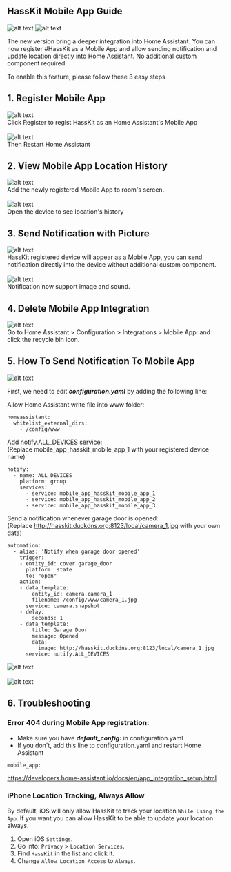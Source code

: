 ## HassKit Mobile App Guide

![alt text](https://github.com/tuanha2000vn/hasskit/blob/master/graphic%20template/mobile_app/Screenshot_6.png)
![alt text](https://github.com/tuanha2000vn/hasskit/blob/master/graphic%20template/mobile_app/Screenshot_4.png)

The new version bring a deeper integration into Home Assistant. You can now register #HassKit as a Mobile App and allow sending notification and update location directly into Home Assistant. No additional custom component required.

To enable this feature, please follow these 3 easy steps

## 1. Register Mobile App

![alt text](https://github.com/tuanha2000vn/hasskit/blob/master/graphic%20template/mobile_app/Screenshot_1.png)
<br>Click Register to regist HassKit as an Home Assistant's Mobile App
<br><br>
![alt text](https://github.com/tuanha2000vn/hasskit/blob/master/graphic%20template/mobile_app/Screenshot_2.png)
<br>Then Restart Home Assistant

## 2. View Mobile App Location History

![alt text](https://github.com/tuanha2000vn/hasskit/blob/master/graphic%20template/mobile_app/Screenshot_3.png)
<br>Add the newly registered Mobile App to room's screen.
<br><br>
![alt text](https://github.com/tuanha2000vn/hasskit/blob/master/graphic%20template/mobile_app/Screenshot_4.png)
<br>Open the device to see location's history

## 3. Send Notification with Picture

![alt text](https://github.com/tuanha2000vn/hasskit/blob/master/graphic%20template/mobile_app/Screenshot_5.png)
<br>HassKit registered device will appear as a Mobile App, you can send notification directly into the device without additional custom component.
<br><br>
![alt text](https://github.com/tuanha2000vn/hasskit/blob/master/graphic%20template/mobile_app/Screenshot_6.png)
<br>Notification now support image and sound.

## 4. Delete Mobile App Integration
![alt text](https://github.com/tuanha2000vn/hasskit/blob/master/graphic%20template/mobile_app/Screenshot_7.png)
<br>Go to Home Assistant > Configuration > Integrations > Mobile App: <App Name> and click the recycle bin icon.

## 5. How To Send Notification To Mobile App

![alt text](https://github.com/tuanha2000vn/hasskit/blob/master/graphic%20template/mobile_app/Screenshot_9.png)

First, we need to edit ***configuration.yaml*** by adding the following line:

Allow Home Assistant write file into www folder:
```
homeassistant:
  whitelist_external_dirs:
    - /config/www
```

Add notify.ALL_DEVICES service:
<br>
(Replace mobile_app_hasskit_mobile_app_1 with your registered device name)
```
notify:
  - name: ALL_DEVICES
    platform: group
    services:
      - service: mobile_app_hasskit_mobile_app_1
      - service: mobile_app_hasskit_mobile_app_2
      - service: mobile_app_hasskit_mobile_app_3
```

Send a notification whenever garage door is opened:
<br>
(Replace http://hasskit.duckdns.org:8123/local/camera_1.jpg with your own data)
```
automation:
  - alias: 'Notify when garage door opened'
    trigger:
    - entity_id: cover.garage_door
      platform: state
      to: "open"
    action:
    - data_template:
        entity_id: camera.camera_1
        filename: /config/www/camera_1.jpg
      service: camera.snapshot
    - delay:
        seconds: 1
    - data_template:
        title: Garage Door 
        message: Opened
        data:
          image: http://hasskit.duckdns.org:8123/local/camera_1.jpg
      service: notify.ALL_DEVICES   
```
![alt text](https://github.com/tuanha2000vn/hasskit/blob/master/graphic%20template/mobile_app/Screenshot_8.png)
<br>
<br>
![alt text](https://github.com/tuanha2000vn/hasskit/blob/master/graphic%20template/mobile_app/Screenshot_10.png)

## 6. Troubleshooting

### Error 404 during Mobile App registration:
- Make sure you have ***default_config:*** in configuration.yaml
- If you don't, add this line to configuration.yaml and restart Home Assistant
```
mobile_app:
```
https://developers.home-assistant.io/docs/en/app_integration_setup.html

### iPhone Location Tracking, Always Allow
By default, iOS will only allow HassKit to track your location `While Using the App`. If you want you can allow HassKit to be able to update your location always.

1. Open iOS `Settings`.
2. Go into: `Privacy` > `Location Services`.
3. Find `HassKit` in the list and click it.
4. Change `Allow Location Access` to `Always`.
